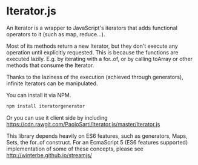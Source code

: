 # Iterator.js

An Iterator is a wrapper to JavaScript's iterators that adds functional operators to it (such as map, reduce...).

Most of its methods return a new Iterator, but they don't execute any operation until explicitly requested.
This is because the functions are executed lazily.
E.g. by iterating with a for..of, or by calling toArray or other methods that consume the Iterator.

Thanks to the laziness of the execution (achieved through generators), infinite Iterators can be manipulated.

You can install it via NPM.

```bash
npm install iteratorgenerator
```

Or you can use it client side by including https://cdn.rawgit.com/PaoloSarti/Iterator.js/master/Iterator.js

This library depends heavily on ES6 features, such as generators, Maps, Sets, the for..of construct.
For an EcmaScript 5 (ES6 features supported) implementation of some of these concepts, please see http://winterbe.github.io/streamjs/
